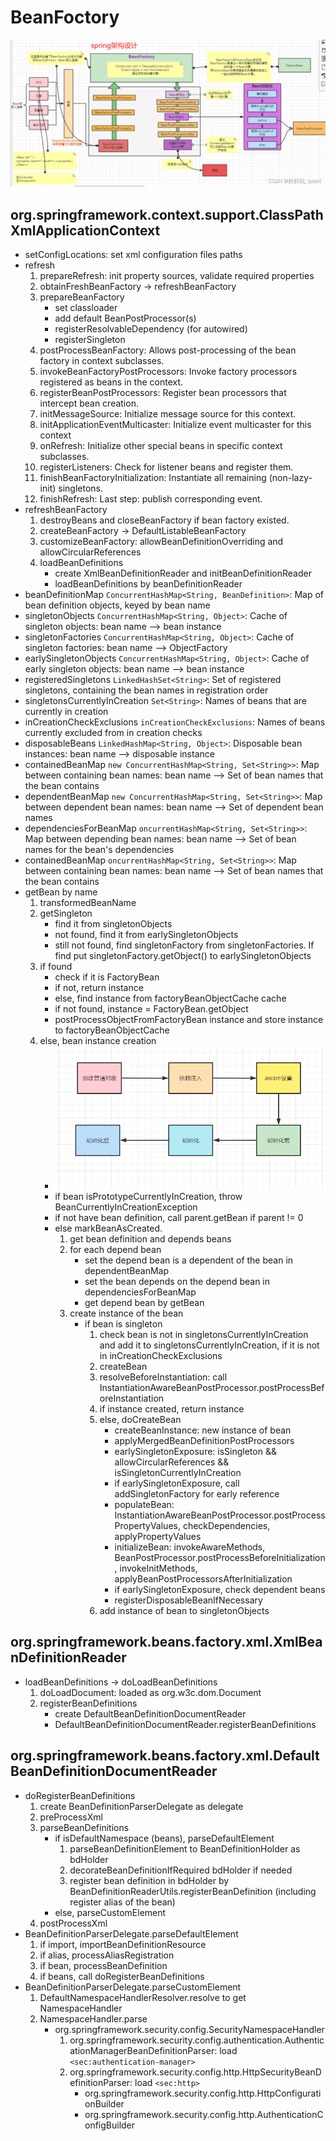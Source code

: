 # BeanFoctory
  ![](./img/bean_factory.png)
## org.springframework.context.support.ClassPathXmlApplicationContext
* setConfigLocations: set xml configuration files paths
* refresh
  1. prepareRefresh: init property sources, validate required properties
  2. obtainFreshBeanFactory -> refreshBeanFactory
  3. prepareBeanFactory
     * set classloader
     * add default BeanPostProcessor(s)
     * registerResolvableDependency (for autowired)
     * registerSingleton
  4. postProcessBeanFactory: Allows post-processing of the bean factory in context subclasses.
  5. invokeBeanFactoryPostProcessors: Invoke factory processors registered as beans in the context.
  6. registerBeanPostProcessors: Register bean processors that intercept bean creation.
  7. initMessageSource: Initialize message source for this context.
  8. initApplicationEventMulticaster: Initialize event multicaster for this context
  9. onRefresh: Initialize other special beans in specific context subclasses.
  10. registerListeners: Check for listener beans and register them.
  11. finishBeanFactoryInitialization: Instantiate all remaining (non-lazy-init) singletons.
  12. finishRefresh:  Last step: publish corresponding event.
* refreshBeanFactory
  1. destroyBeans and closeBeanFactory if bean factory existed.
  2. createBeanFactory -> DefaultListableBeanFactory
  3. customizeBeanFactory: allowBeanDefinitionOverriding and allowCircularReferences
  4. loadBeanDefinitions
     * create XmlBeanDefinitionReader and initBeanDefinitionReader
     * loadBeanDefinitions by beanDefinitionReader
* beanDefinitionMap ```ConcurrentHashMap<String, BeanDefinition>```: Map of bean definition objects, keyed by bean name
* singletonObjects ```ConcurrentHashMap<String, Object>```: Cache of singleton objects: bean name --> bean instance
* singletonFactories ```ConcurrentHashMap<String, Object>```: Cache of singleton factories: bean name --> ObjectFactory
* earlySingletonObjects ```ConcurrentHashMap<String, Object>```: Cache of early singleton objects: bean name --> bean instance
* registeredSingletons ```LinkedHashSet<String>```: Set of registered singletons, containing the bean names in registration order
* singletonsCurrentlyInCreation ```Set<String>```: Names of beans that are currently in creation
* inCreationCheckExclusions ```inCreationCheckExclusions```: Names of beans currently excluded from in creation checks
* disposableBeans ```LinkedHashMap<String, Object>```: Disposable bean instances: bean name --> disposable instance
* containedBeanMap ```new ConcurrentHashMap<String, Set<String>>```: Map between containing bean names: bean name --> Set of bean names that the bean contains
* dependentBeanMap ```new ConcurrentHashMap<String, Set<String>>```: Map between dependent bean names: bean name --> Set of dependent bean names
* dependenciesForBeanMap ```oncurrentHashMap<String, Set<String>>```: Map between depending bean names: bean name --> Set of bean names for the bean's dependencies
* containedBeanMap ```oncurrentHashMap<String, Set<String>>```: Map between containing bean names: bean name --> Set of bean names that the bean contains
* getBean by name
  1. transformedBeanName
  2. getSingleton
     * find it from singletonObjects
     * not found, find it from earlySingletonObjects
     * still not found, find singletonFactory from singletonFactories. If find put singletonFactory.getObject() to earlySingletonObjects
  3. if found
     * check if it is FactoryBean
     * if not, return instance
     * else, find instance from factoryBeanObjectCache cache
     * if not found, instance = FactoryBean.getObject 
     * postProcessObjectFromFactoryBean instance and store instance to factoryBeanObjectCache
  4. else, bean instance creation
     * ![](./img/bean_creation.png)
     * if bean isPrototypeCurrentlyInCreation, throw BeanCurrentlyInCreationException
     * if not have bean definition, call parent.getBean if parent != 0
     * else markBeanAsCreated.
       1. get bean definition and depends beans
       2. for each depend bean
          * set the depend bean is a dependent of the bean in dependentBeanMap
          * set the bean depends on the depend bean in dependenciesForBeanMap
          * get depend bean by getBean
       3. create instance of the bean
          * if bean is singleton
            1. check bean is not in singletonsCurrentlyInCreation and add it to singletonsCurrentlyInCreation, if it is not in inCreationCheckExclusions
            2. createBean
            3. resolveBeforeInstantiation: call InstantiationAwareBeanPostProcessor.postProcessBeforeInstantiation
            4. if instance created, return instance
            5. else, doCreateBean
               * createBeanInstance: new instance of bean
               * applyMergedBeanDefinitionPostProcessors
               * earlySingletonExposure: isSingleton && allowCircularReferences && isSingletonCurrentlyInCreation
               * if earlySingletonExposure, call addSingletonFactory for early reference
               * populateBean: InstantiationAwareBeanPostProcessor.postProcessPropertyValues, checkDependencies, applyPropertyValues
               * initializeBean: invokeAwareMethods, BeanPostProcessor.postProcessBeforeInitialization, invokeInitMethods, applyBeanPostProcessorsAfterInitialization
               * if earlySingletonExposure, check dependent beans 
               * registerDisposableBeanIfNecessary
            6. add instance of bean to singletonObjects

## org.springframework.beans.factory.xml.XmlBeanDefinitionReader
* loadBeanDefinitions -> doLoadBeanDefinitions
  1. doLoadDocument: loaded as org.w3c.dom.Document
  2. registerBeanDefinitions
     * create DefaultBeanDefinitionDocumentReader
     * DefaultBeanDefinitionDocumentReader.registerBeanDefinitions

## org.springframework.beans.factory.xml.DefaultBeanDefinitionDocumentReader
* doRegisterBeanDefinitions
  1. create BeanDefinitionParserDelegate as delegate
  2. preProcessXml
  3. parseBeanDefinitions
     * if isDefaultNamespace (beans), parseDefaultElement
       1. parseBeanDefinitionElement to BeanDefinitionHolder as bdHolder
       2. decorateBeanDefinitionIfRequired bdHolder if needed
       3. register bean definition in bdHolder by BeanDefinitionReaderUtils.registerBeanDefinition (including register alias of the bean)
     * else, parseCustomElement
  4. postProcessXml
* BeanDefinitionParserDelegate.parseDefaultElement
  1. if import, importBeanDefinitionResource
  2. if alias, processAliasRegistration
  3. if bean, processBeanDefinition
  4. if beans, call doRegisterBeanDefinitions
* BeanDefinitionParserDelegate.parseCustomElement
  1. DefaultNamespaceHandlerResolver.resolve to get NamespaceHandler
  2. NamespaceHandler.parse
     * org.springframework.security.config.SecurityNamespaceHandler
       1. org.springframework.security.config.authentication.AuthenticationManagerBeanDefinitionParser: load ```<sec:authentication-manager>```
       2. org.springframework.security.config.http.HttpSecurityBeanDefinitionParser: load ```<sec:http>```
          * org.springframework.security.config.http.HttpConfigurationBuilder
          * org.springframework.security.config.http.AuthenticationConfigBuilder
